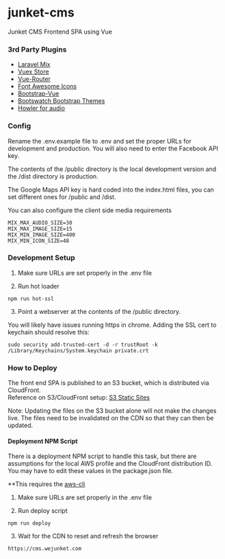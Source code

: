 # junket-cms
Junket CMS Frontend SPA using Vue

### 3rd Party Plugins
- [Laravel Mix](https://github.com/JeffreyWay/laravel-mix)
- [Vuex Store](https://vuex.vuejs.org/en/intro.html)
- [Vue-Router](https://router.vuejs.org/en/)
- [Font Awesome Icons](https://fontawesome.com/)
- [Bootstrap-Vue](https://bootstrap-vue.js.org/)
- [Bootswatch Bootstrap Themes](https://bootswatch.com/)
- [Howler for audio](https://github.com/goldfire/howler.js)

### Config

Rename the .env.example file to .env and set the proper URLs for development and production.  You will also need to enter the Facebook API key.

The contents of the /public directory is the local development version and the /dist directory is production.

The Google Maps API key is hard coded into the index.html files, you can set different ones for /public and /dist.

You can also configure the client side media requirements

```
MIX_MAX_AUDIO_SIZE=30
MIX_MAX_IMAGE_SIZE=15
MIX_MIN_IMAGE_SIZE=400
MIX_MIN_ICON_SIZE=48
```

### Development Setup

1. Make sure URLs are set properly in the .env file

2. Run hot loader

```
npm run hot-ssl
```

3. Point a webserver at the contents of the /public directory.

You will likely have issues running https in chrome.  Adding the SSL cert to keychain should resolve this:

```
sudo security add-trusted-cert -d -r trustRoot -k /Library/Keychains/System.keychain private.crt
```

### How to Deploy

The front end SPA is published to an S3 bucket, which is distributed via CloudFront.  
Reference on S3/CloudFront setup: [S3 Static Sites](https://gist.github.com/bradwestfall/b5b0e450015dbc9b4e56e5f398df48ff)

Note: Updating the files on the S3 bucket alone will not make the changes live.  The files need to be invalidated on the CDN so that they can then be updated.

#### Deployment NPM Script

There is a deployment NPM script to handle this task, but there are assumptions for the local AWS profile and the CloudFront distribution ID.  You may have to edit these values in the package.json file.

**This requires the [aws-cli](https://aws.amazon.com/cli/)

1. Make sure URLs are set properly in the .env file

2. Run deploy script

```
npm run deploy
```

3. Wait for the CDN to reset and refresh the browser

```
https://cms.wejunket.com
```
